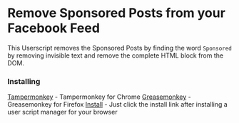 # Remove Sponsored Posts from your Facebook Feed

This Userscript removes the Sponsored Posts by finding the word `Sponsored` by removing invisible text and remove the complete HTML block from the DOM.

### Installing
[Tampermonkey](https://chrome.google.com/webstore/detail/tampermonkey/dhdgffkkebhmkfjojejmpbldmpobfkfo) - Tampermonkey for Chrome
[Greasemonkey](https://addons.mozilla.org/en-US/firefox/addon/greasemonkey/) - Greasemonkey for Firefox
[Install](http://mthie.com/fb-ads-remover.user.js) - Just click the install link after installing a user script manager for your browser
